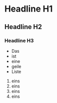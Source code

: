 # Headline H1

## Headline H2

### Headline H3

* Das
* ist
* eine
* geile
* Liste

1. eins
1. eins
1. eins
1. eins
